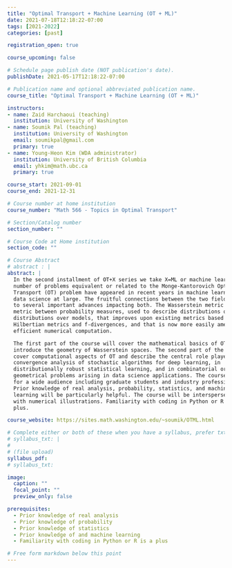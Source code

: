 ```yaml
---
title: "Optimal Transport + Machine Learning (OT + ML)"
date: 2021-07-18T12:18:22-07:00
tags: [2021-2022]
categories: [past]

registration_open: true

course_upcoming: false

# Schedule page publish date (NOT publication's date).
publishDate: 2021-05-17T12:18:22-07:00

# Publication name and optional abbreviated publication name.
course_title: "Optimal Transport + Machine Learning (OT + ML)"

instructors:
- name: Zaid Harchaoui (teaching)
  institution: University of Washington
- name: Soumik Pal (teaching)
  institution: University of Washington
  email: soumikpal@gmail.com
  primary: true
- name: Young-Heon Kim (WDA administrator)
  institution: University of British Columbia
  email: yhkim@math.ubc.ca
  primary: true

course_start: 2021-09-01
course_end: 2021-12-31

# Course number at home institution
course_number: "Math 566 - Topics in Optimal Transport"

# Section/Catalog number
section_number: ""

# Course Code at Home institution
section_code: ""

# Course Abstract
# abstract : |
abstract: |
  In the second installment of OT+X series we take X=ML or machine learning. A
  number of problems equivalent or related to the Monge-Kantorovich Optimal
  Transport (OT) problem have appeared in recent years in machine learning, and
  data science at large. The fruitful connections between the two fields have led
  to several important advances impacting both. The Wasserstein metric defines a
  metric between probability measures, used to describe distributions over data or
  distributions over models, that improves upon existing metrics based on
  Hilbertian metrics and f-divergences, and that is now more easily amenable to
  efficient numerical computation.

  The first part of the course will cover the mathematical basics of OT and
  introduce the geometry of Wasserstein spaces. The second part of the course will
  cover computational aspects of OT and describe the central role played by OT in
  convergence analysis of stochastic algorithms for deep learning, in
  distributionally robust statistical learning, and in combinatorial or
  geometrical problems arising in data science applications. The course is meant
  for a wide audience including graduate students and industry professionals.
  Prior knowledge of real analysis, probability, statistics, and machine
  learning will be particularly helpful. The course will be interspersed
  with numerical illustrations. Familiarity with coding in Python or R is a
  plus.

course_website: https://sites.math.washington.edu/~soumik/OTML.html

# Complete either or both of these when you have a syllabus, prefer txt!
# syllabus_txt: |
#
# (file upload)
syllabus_pdf:
# syllabus_txt:

image:
  caption: ""
  focal_point: ""
  preview_only: false

prerequisites:
  - Prior knowledge of real analysis
  - Prior knowledge of probability
  - Prior knowledge of statistics
  - Prior knowledge of and machine learning
  - Familiarity with coding in Python or R is a plus

# Free form markdown below this point
---
```



